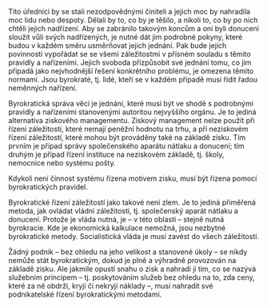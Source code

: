 Tito úředníci by se stali nezodpovědnými činiteli a jejich moc by nahradila moc lidu nebo despoty. Dělali by to, co by je těšilo, a nikoli to, co by po nich chtěli jejich nadřízení. Aby se zabránilo takovým koncům a oni byli donuceni sloužit vůli svých nadřízených, je nutné dát jim podrobné pokyny, které budou v každém směru usměrňovat jejich jednání. Pak bude jejich povinností vypořádat se se všemi záležitostmi v přísném souladu s těmito pravidly a nařízeními. Jejich svoboda přizpůsobit své jednání tomu, co jim připadá jako nejvhodnější řešení konkrétního problému, je omezena těmito normami. Jsou byrokraté, tj. lidé, kteří se v každém případě musí řídit řadou neměnných nařízení.

Byrokratická správa věcí je jednání, které musí být ve shodě s podrobnými pravidly a nařízeními stanovenými autoritou nejvyššího orgánu. Je to jediná alternativa ziskového managementu. Ziskový management nelze použít při řízení záležitostí, které nemají peněžní hodnotu na trhu, a při neziskovém řízení záležitostí, které mohou být prováděny také na základě zisku. Tím prvním je případ správy společenského aparátu nátlaku a donucení; tím druhým je případ řízení instituce na neziskovém základě, tj. školy, nemocnice nebo systému pošty.

Kdykoli není činnost systému řízena motivem zisku, musí být řízena pomocí byrokratických pravidel.

Byrokratické řízení záležitostí jako takové není zlem. Je to jediná přiměřená metoda, jak ovládat vládní záležitosti, tj. společenský aparát nátlaku a donucení. Protože je vláda nutná, je – v této oblasti – stejně nutná byrokracie. Kde je ekonomická kalkulace nemožná, jsou nezbytné byrokratické metody. Socialistická vláda je musí zavést do všech záležitostí.

Žádný podnik – bez ohledu na jeho velikost a stanovené úkoly – se nikdy nemůže stát byrokratickým, dokud je plně a výhradně provozován na základě zisku. Ale jakmile opustí snahu o zisk a nahradí ji tím, co se nazývá služebním principem – tj. poskytováním služeb bez ohledu na to, zda ceny, které za ně obdrží, kryjí či nekryjí náklady –, musí nahradit své podnikatelské řízení byrokratickými metodami.